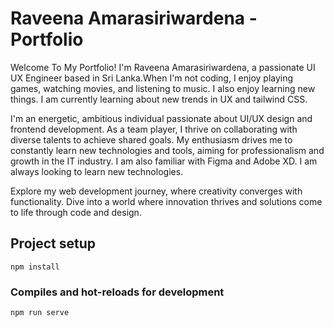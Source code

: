 # Raveena Amarasiriwardena - Portfolio


Welcome To My Portfolio!
I'm Raveena Amarasiriwardena, a passionate UI UX Engineer based in Sri Lanka.When I'm not coding, I enjoy playing games, watching movies, and listening to music. I also enjoy learning new things. I am currently learning about new trends in UX and tailwind CSS.

I'm an energetic, ambitious individual passionate about UI/UX design and frontend development. As a team player, I thrive on collaborating with diverse talents to achieve shared goals. My enthusiasm drives me to constantly learn new technologies and tools, aiming for professionalism and growth in the IT industry. I am also familiar with Figma and Adobe XD. I am always looking to learn new technologies.

Explore my web development journey, where creativity converges with functionality. Dive into a world where innovation thrives and solutions come to life through code and design.

## Project setup
```
npm install
```

### Compiles and hot-reloads for development
```
npm run serve
```
